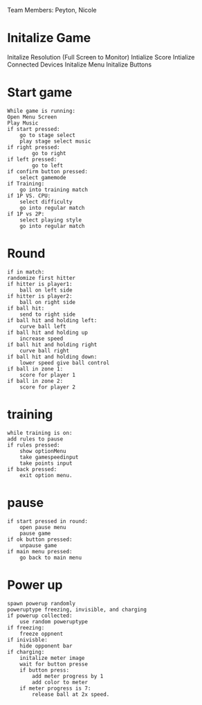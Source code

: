 Team Members: Peyton, Nicole

# Initalize Game

 Initalize Resolution (Full Screen to Monitor)
 Intialize Score
 Intialize Connected Devices
 Initalize Menu
 Initalize Buttons

# Start game

    While game is running:
    Open Menu Screen
    Play Music
    if start pressed:
        go to stage select
        play stage select music
    if right pressed:
            go to right
    if left pressed:
            go to left
    if confirm button pressed:
        select gamemode
    if Training:
        go into training match
    if 1P VS. CPU:
        select difficulty
        go into regular match
    if 1P vs 2P:
        select playing style
        go into regular match

# Round

    if in match:
    randomize first hitter
    if hitter is player1:
        ball on left side
    if hitter is player2:
        ball on right side
    if ball hit:
        send to right side
    if ball hit and holding left:
        curve ball left
    if ball hit and holding up
        increase speed
    if ball hit and holding right
        curve ball right
    if ball hit and holding down:
        lower speed give ball control
    if ball in zone 1:
        score for player 1
    if ball in zone 2:
        score for player 2

# training

    while training is on:
    add rules to pause
    if rules pressed:
        show optionMenu
        take gamespeedinput
        take points input
    if back pressed:
        exit option menu.
    
# pause

    if start pressed in round:
        open pause menu
        pause game
    if ok button pressed:
        unpause game
    if main menu pressed:
        go back to main menu

# Power up

    spawn powerup randomly
    poweruptype freezing, invisible, and charging
    if powerup collected:
        use random poweruptype
    if freezing:
        freeze oppnent
    if inivisble:
        hide opponent bar
    if charging:
        initalize meter image
        wait for button presse
        if button press:
            add meter progress by 1
            add color to meter
        if meter progress is 7:
            release ball at 2x speed.
